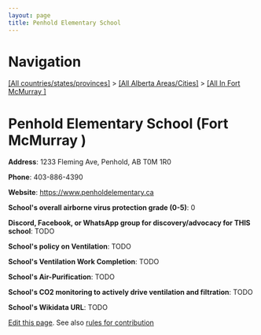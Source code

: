 ```yaml
---
layout: page
title: Penhold Elementary School
---
```

# Navigation

[[All countries/states/provinces]](../../..) > [[All Alberta Areas/Cities]](../..) > [[All In Fort McMurray ]](..)

# Penhold Elementary School (Fort McMurray )

**Address**: 1233 Fleming Ave, Penhold, AB T0M 1R0

**Phone**: 403-886-4390

**Website**: <https://www.penholdelementary.ca>

**School's overall airborne virus protection grade (0-5)**: 0

**Discord, Facebook, or WhatsApp group for discovery/advocacy for THIS school**: TODO

**School's policy on Ventilation**: TODO

**School's Ventilation Work Completion**: TODO

**School's Air-Purification**: TODO

**School's CO2 monitoring to actively drive ventilation and filtration**: TODO

**School's Wikidata URL**: TODO


[Edit this page](https://github.com/ventilate-schools/AB/edit/main/./Fort_McMurray_/Penhold_Elementary_School.md). See also [rules for contribution](../../../contribution-rules/)